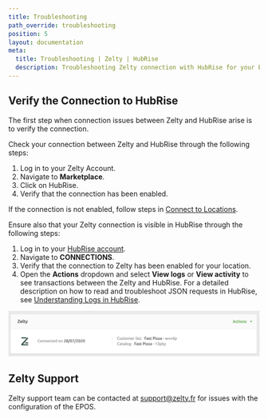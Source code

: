 ```yaml
---
title: Troubleshooting
path_override: troubleshooting
position: 5
layout: documentation
meta:
  title: Troubleshooting | Zelty | HubRise
  description: Troubleshooting Zelty connection with HubRise for your EPOS and other apps to work as a cohesive whole. Connect apps and synchronise your data.
---
```


## Verify the Connection to HubRise

The first step when connection issues between Zelty and HubRise arise is to verify the connection.

Check your connection between Zelty and HubRise through the following steps:

1. Log in to your Zelty Account.
1. Navigate to **Marketplace**.
1. Click on HubRise.
1. Verify that the connection has been enabled.

If the connection is not enabled, follow steps in [Connect to Locations](/apps/zelty/connect-hubrise#connect).

Ensure also that your Zelty connection is visible in HubRise through the following steps:

1. Log in to your [HubRise account](https://manager.hubrise.com).
1. Navigate to **CONNECTIONS**.
1. Verify that the connection to Zelty has been enabled for your location.
1. Open the **Actions** dropdown and select **View logs** or **View activity** to see transactions between the Zelty and HubRise. For a detailed description on how to read and troubleshoot JSON requests in HubRise, see [Understanding Logs in HubRise](/docs/hubrise-logs/overview).

![Zelty Connection on HubRise](./images/004-2x-zelty-connection-on-hubrise.png)

## Zelty Support

Zelty support team can be contacted at support@zelty.fr for issues with the configuration of the EPOS.
